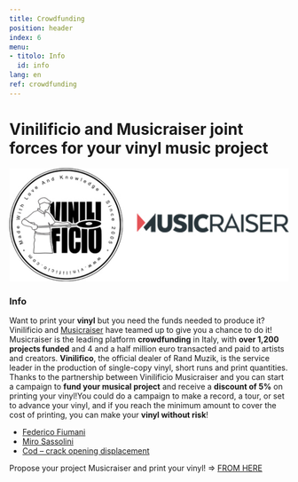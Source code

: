 ```yaml
---
title: Crowdfunding
position: header
index: 6
menu:
- titolo: Info
  id: info
lang: en
ref: crowdfunding
---
```



# Vinilificio and Musicraiser joint forces for your vinyl music project

![vinilificio e musicraiser](/img/Vinilificio_Musicraiser.jpg)

### Info

Want to print your **vinyl** but you need the funds needed to produce it?
Vinilificio and [Musicraiser](https://musicraiser.com) have teamed up to give you a chance to do it! Musicraiser is the leading platform **crowdfunding** in Italy, with **over 1,200 projects funded** and 4 and a half million euro transacted and paid to artists and creators. **Vinilifico**, the official dealer of Rand Muzik, is the service leader in the production of single-copy vinyl, short runs and print quantities.
Thanks to the partnership between Vinilificio Musicraiser and you can start a campaign to **fund your musical project** and receive a **discount of 5%** on printing your vinyl!You could do a campaign to make a record, a tour, or set to advance your vinyl, and if you reach the minimum amount to cover the cost of printing, you can make your **vinyl without risk**!
 

* [Federico Fiumani](https://www.musicraiser.com/it/projects/2723-un-ricordo-che-vale-dieci-lire)
* [Miro Sassolini](https://www.musicraiser.com/it/projects/5854-del-mare-la-distanza-nuovo-disco-per-la-voce-della-new-wave-italiana)
* [Cod – crack opening displacement](https://www.musicraiser.com/it/projects/6667-ristampa-cod-preparativi-per-la-fine)
 

Propose your project Musicraiser and print your vinyl! => [FROM HERE](https://www.musicraiser.com/projects/add?talent_code=cbjs)

